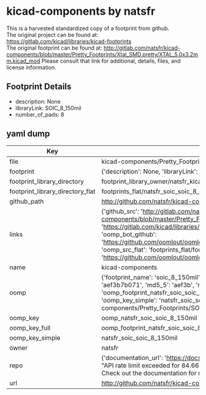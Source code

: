 # kicad-components by natsfr  
This is a harvested standardized copy of a footprint from github.  
The original project can be found at:  
https://gitlab.com/kicad/libraries/kicad-footprints  
The original footprint can be found at:
http://gitlab.com/natsfr/kicad-components/blob/master/Pretty_Footprints/Xtal_SMD.pretty/XTAL_5.0x3.2mm.kicad_mod
Please consult that link for additional, details, files, and license information.  
## Footprint Details
* description: None  
* libraryLink: SOIC_8_150mil  
* number_of_pads: 8  
## yaml dump  
| Key | Value |  
| --- | --- |  
| file | kicad-components/Pretty_Footprints/SOIC.pretty/SOIC_8_150mil.kicad_mod |  
| footprint | {'description': None, 'libraryLink': 'SOIC_8_150mil', 'number_of_pads': 8} |  
| footprint_library_directory | footprint_library_owner/natsfr_kicad-components |  
| footprint_library_directory_flat | footprints_flat/natsfr_soic_soic_8_150mil/working |  
| github_path | http://github.com/natsfr/kicad-components/blob/master/Pretty_Footprints/SOIC.pretty/SOIC_8_150mil.kicad_mod |  
| links | {'github_src': 'http://gitlab.com/natsfr/kicad-components/blob/master/Pretty_Footprints/Xtal_SMD.pretty/XTAL_5.0x3.2mm.kicad_mod', 'github_src_repo': 'https://gitlab.com/kicad/libraries/kicad-footprints', 'oomp_bot': 'footprints/natsfr_soic_soic_8_150mil/working', 'oomp_bot_github': 'https://github.com/oomlout/oomlout_oomp_footprint_bot/tree/main/footprints/natsfr_soic_soic_8_150mil/working', 'oomp_src_flat': 'footprints_flat/footprints_flat/natsfr_soic_soic_8_150mil/working', 'oomp_src_flat_github': 'https://github.com/oomlout/oomlout_oomp_footprint_src/tree/main/footprints_flat/natsfr_soic_soic_8_150mil/working'} |  
| name | kicad-components |  
| oomp | {'footprint_name': 'soic_8_150mil', 'library_name': 'soic', 'md5': 'aef3b7b0710d6784556ed17726ba1ca5', 'md5_10': 'aef3b7b071', 'md5_5': 'aef3b', 'md5_6': 'aef3b7', 'oomp_key': 'oomp_natsfr_soic_soic_8_150mil', 'oomp_key_extra': 'oomp_footprint_natsfr_soic_soic_8_150mil', 'oomp_key_full': 'oomp_footprint_natsfr_soic_soic_8_150mil_aef3b7', 'oomp_key_simple': 'natsfr_soic_soic_8_150mil', 'original_filename': 'kicad-components/Pretty_Footprints/SOIC.pretty/SOIC_8_150mil.kicad_mod', 'owner_name': 'natsfr'} |  
| oomp_key | oomp_natsfr_soic_soic_8_150mil |  
| oomp_key_full | oomp_footprint_natsfr_soic_soic_8_150mil |  
| oomp_key_simple | natsfr_soic_soic_8_150mil |  
| owner | natsfr |  
| repo | {'documentation_url': 'https://docs.github.com/rest/overview/resources-in-the-rest-api#rate-limiting', 'message': "API rate limit exceeded for 84.66.173.59. (But here's the good news: Authenticated requests get a higher rate limit. Check out the documentation for more details.)"} |  
| url | http://github.com/natsfr/kicad-components |  

